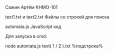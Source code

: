 Сажин Артём КНМО-101

text1.txt и text2.txt Файлы со строкой для поиска

automata.js JavaScript код

Для запуска в cmd:

node automata.js text( 1 / 2 ).txt %подстрока%

